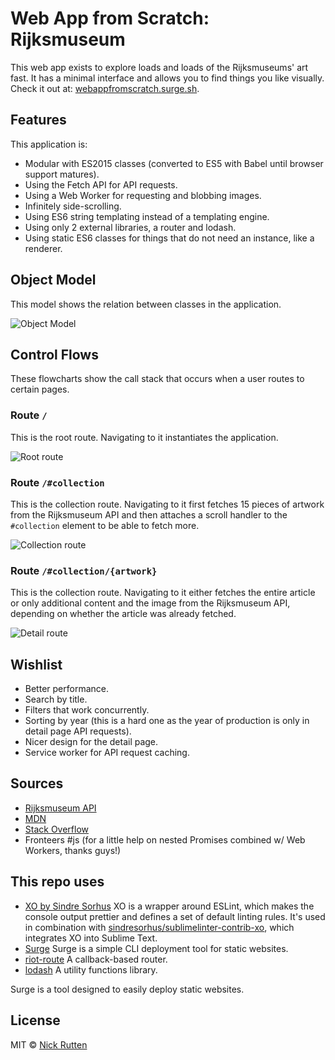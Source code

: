 # Web App from Scratch: Rijksmuseum

This web app exists to explore loads and loads of the Rijksmuseums' art fast. It has a minimal interface and allows you to find things you like visually. Check it out at: [webappfromscratch.surge.sh](http://webappfromscratch.surge.sh/).

## Features

This application is:

- Modular with ES2015 classes (converted to ES5 with Babel until browser support matures).
- Using the Fetch API for API requests.
- Using a Web Worker for requesting and blobbing images.
- Infinitely side-scrolling.
- Using ES6 string templating instead of a templating engine.
- Using only 2 external libraries, a router and lodash.
- Using static ES6 classes for things that do not need an instance, like a renderer.

## Object Model

This model shows the relation between classes in the application.

![Object Model](https://github.com/nickrttn/web-app-from-scratch/raw/master/spa/object-model.png)

## Control Flows

These flowcharts show the call stack that occurs when a user routes to certain pages.

### Route `/`

This is the root route. Navigating to it instantiates the application.

![Root route](https://github.com/nickrttn/web-app-from-scratch/raw/master/spa/root.png)

### Route `/#collection`

This is the collection route. Navigating to it first fetches 15 pieces of artwork from the Rijksmuseum API and then attaches a scroll handler to the `#collection` element to be able to fetch more.

![Collection route](https://github.com/nickrttn/web-app-from-scratch/raw/master/spa/collection.png)

### Route `/#collection/{artwork}`

This is the collection route. Navigating to it either fetches the entire article or only additional content and the image from the Rijksmuseum API, depending on whether the article was already fetched.

![Detail route](https://github.com/nickrttn/web-app-from-scratch/raw/master/spa/detail.png)

## Wishlist

- Better performance.
- Search by title.
- Filters that work concurrently.
- Sorting by year (this is a hard one as the year of production is only in detail page API requests).
- Nicer design for the detail page.
- Service worker for API request caching.

## Sources

- [Rijksmuseum API](https://rijksmuseum.github.io)
- [MDN](https://developer.mozilla.org/)
- [Stack Overflow](https://stackoverflow.com)
- Fronteers #js (for a little help on nested Promises combined w/ Web Workers, thanks guys!)

## This repo uses

- [XO by Sindre Sorhus](https://github.com/sindresorhus/xo) XO is a wrapper around ESLint, which makes the console output prettier and defines a set of default linting rules. It's used in combination with [sindresorhus/sublimelinter-contrib-xo](https://github.com/sindresorhus/sublimelinter-contrib-xo), which integrates XO into Sublime Text.
- [Surge](https://surge.sh) Surge is a simple CLI deployment tool for static websites.
- [riot-route](https://github.com/riot/route) A callback-based router.
- [lodash](https://lodash.com/) A utility functions library.

Surge is a tool designed to easily deploy static websites.

## License

MIT &copy; [Nick Rutten](https://twitter.com/nickrttn)
